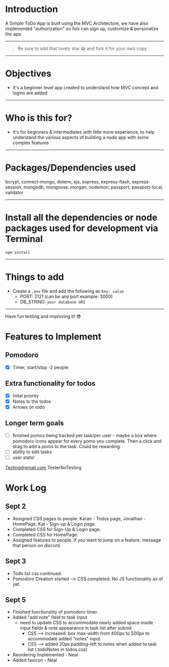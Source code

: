 # Introduction

A Simple ToDo App is built using the MVC Architecture, we have also implemented "authorization" so folx can sign up, customize & personalize the app 

---

> Be sure to add that lovely star 😀 and fork it for your own copy

---

# Objectives

- It's a beginner level app created to understand how MVC concept and logins are added

---

# Who is this for? 

- It's for beginners & intermediates with little more experience, to help understand the various aspects of building a node app with some complex features

---

# Packages/Dependencies used 

bcrypt, connect-mongo, dotenv, ejs, express, express-flash, express-session, mongodb, mongoose, morgan, nodemon, passport, passport-local, validator

---

# Install all the dependencies or node packages used for development via Terminal

`npm install` 

---

# Things to add

- Create a `.env` file and add the following as `key: value` 
  - PORT: 2121 (can be any port example: 3000) 
  - DB_STRING: `your database URI` 
 ---
 
 Have fun testing and improving it! 😎


# Features to Implement

## Pomodoro
- [X] Timer, start/stop -2 people

## Extra functionality for todos
- [X] Inital priority
- [X] Notes to the todos
- [x] Arrows on todo

## Longer term goals
- [ ] finished pomos being tracked per task/per user - maybe a box where pomodoro icons appear for every pomo you complete. Then a click and drag to add a pomo to the task. Could be rewarding. 
- [ ] ability to edit tasks
- [ ] user stats!

Testing@gmail.com
TesterNoTesting


# Work Log
## Sept 2 
- Assigned CSS pages to people: Karan - Todos page, Jonathan - HomePage, Kat - Sign-up & Login page. 
- Completed CSS for Sign-Up & Login page. 
- Completed CSS for HomePage.
- Assigned features to people. If you want to jump on a feature, message that person on discord.

## Sept 3
- Todo list css continued.
- Pomodoro Creation started --> CSS completed. No JS functionality as of yet.
  
## Sept 5
- Finished functionality of pomodoro timer. 
- Added "add note" field to task input
  - need to update CSS to accommodate newly added space inside input fields & note appearance in task list after submit
    - CSS --> increased .box max-width from 400px to 500px to accommodate added "notes" input
    - CSS --> added 20px padding-left to notes when added to task list (.todoNotes in todos.css)
- Reordering Implemented - Neal
- Added favicon - Neal